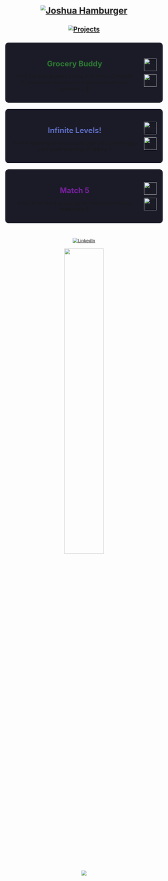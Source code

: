 <h1 align="center">
  <a href="#" target="_blank">
    <img src="https://readme-typing-svg.demolab.com?font=Roberto&weight=700&size=60&duration=1&pause=1000&color=ffffff&center=true&vCenter=true&repeat=false&width=600&height=70&lines=Joshua+Hamburger" alt="Joshua Hamburger" />
  </a>
</h1>

<h2 align="center">
  <a href="#" target="_blank">
    <img src="https://readme-typing-svg.demolab.com?font=Roberto&weight=100&size=30&duration=1&pause=1000&color=ffffff&center=true&vCenter=true&repeat=false&width=600&height=70&lines=Projects" alt="Projects" />
  </a>
</h2>

<div align="center" style="margin: 30px 0">

  <div style="background: #1a1b27; padding: 20px; border-radius: 10px; margin: 20px 0; display: flex; align-items: center; justify-content: space-between;">
    <div style="flex: 1; padding-right: 20px;">
      <h3 style="color: #2E7D32; font-size: 24px; margin-bottom: 10px;">Grocery Buddy</h3>
      <p style="font-size: 16px; margin: 15px 0;">Find the best grocery prices in Ontario. Compare prices across stores, and save money on your groceries. 🛒</p>
    </div>
    <div style="display: flex; flex-direction: column; gap: 10px;">
      <a href="https://hamburgj.github.io/grocery-buddy" target="_blank">
        <img src="https://img.shields.io/badge/Try_It_Now-2E7D32?style=for-the-badge&logo=react&logoColor=white" alt="Try It Now" height="40">
      </a>
      <a href="https://github.com/HamburgJ/grocery-buddy" target="_blank">
        <img src="https://img.shields.io/badge/View_Code-2a2e3b?style=for-the-badge&logo=github&logoColor=white" alt="View Code" height="40">
      </a>
    </div>
  </div>

  <div style="background: #1a1b27; padding: 20px; border-radius: 10px; margin: 20px 0; display: flex; align-items: center; justify-content: space-between;">
    <div style="flex: 1; padding-right: 20px;">
      <h3 style="color: #5C6BC0; font-size: 24px; margin-bottom: 10px;">Infinite Levels!</h3>
      <p style="font-size: 16px; margin: 15px 0;">A mind-bending infinite puzzle game that challenges your understanding of reality. 🌀</p>
    </div>
    <div style="display: flex; flex-direction: column; gap: 10px;">
      <a href="https://hamburgj.github.io/Infinite-Levels" target="_blank">
        <img src="https://img.shields.io/badge/Play_Now-5C6BC0?style=for-the-badge&logo=react&logoColor=white" alt="Play Now" height="40">
      </a>
      <a href="https://github.com/HamburgJ/Infinite-Levels" target="_blank">
        <img src="https://img.shields.io/badge/View_Code-2a2e3b?style=for-the-badge&logo=github&logoColor=white" alt="View Code" height="40">
      </a>
    </div>
  </div>

  <div style="background: #1a1b27; padding: 20px; border-radius: 10px; margin: 20px 0; display: flex; align-items: center; justify-content: space-between;">
    <div style="flex: 1; padding-right: 20px;">
      <h3 style="color: #7B1FA2; font-size: 24px; margin-bottom: 10px;">Match 5</h3>
      <p style="font-size: 16px; margin: 15px 0;">A dynamic word puzzle game exploring multiple meanings. 🎯</p>
    </div>
    <div style="display: flex; flex-direction: column; gap: 10px;">
      <a href="https://hamburgj.github.io/match-five" target="_blank">
        <img src="https://img.shields.io/badge/Play_Now-7B1FA2?style=for-the-badge&logo=react&logoColor=white" alt="Play Now" height="40">
      </a>
      <a href="https://github.com/HamburgJ/match-five" target="_blank">
        <img src="https://img.shields.io/badge/View_Code-2a2e3b?style=for-the-badge&logo=github&logoColor=white" alt="View Code" height="40">
      </a>
    </div>
  </div>
</div>

<br>
<div align="center">
  <a href="https://www.linkedin.com/in/joshua-hamburger-0807342b8/" target="_blank">
    <img src="https://img.shields.io/badge/LinkedIn-0077B5?style=for-the-badge&logo=linkedin&logoColor=white" alt="LinkedIn">
  </a>
</div>
<br>

<div align="center">
  <img width="50%" src="https://github-readme-stats.vercel.app/api/top-langs/?username=HamburgJ&theme=radical&hide=html,css&layout=compact&langs_count=6&bg_color=101010&hide_title=true">
</div>
<br>
<div align="center" style="margin-top: 20px;">
  <img src="https://komarev.com/ghpvc/?username=HamburgJ&color=DD6387&style=for-the-badge">
</div>
